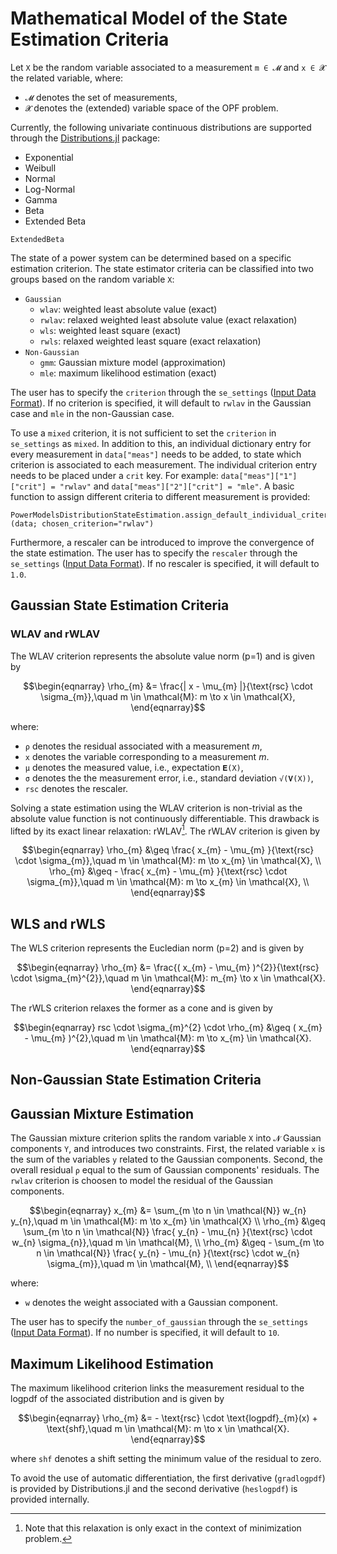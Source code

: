 # Mathematical Model of the State Estimation Criteria

Let `X` be the random variable associated to a measurement `m ∈ 𝓜` and `x ∈ 𝓧` 
the related variable, where:
* `𝓜` denotes the set of measurements,
* `𝓧` denotes the (extended) variable space of the OPF problem.

Currently, the following univariate continuous distributions are supported through
the [Distributions.jl](https://github.com/JuliaStats/Distributions.jl) package:
- Exponential
- Weibull
- Normal
- Log-Normal
- Gamma
- Beta
- Extended Beta
```@docs
ExtendedBeta
```

The state of a power system can be determined based on a specific estimation 
criterion. The state estimator criteria can be classified into two groups based 
on the random variable `X`:
- `Gaussian`
    * `wlav`: weighted least absolute value (exact)
    * `rwlav`: relaxed weighted least absolute value (exact relaxation)
    * `wls`: weighted least square (exact)
    * `rwls`: relaxed weighted least square (exact relaxation)
- `Non-Gaussian`
    * `gmm`: Gaussian mixture model (approximation)
    * `mle`: maximum likelihood estimation (exact)

The user has to specify the `criterion` through the `se_settings` ([Input Data Format](@ref)).
If no criterion is specified, it will default to `rwlav` in the Gaussian case 
and `mle` in the non-Gaussian case.

To use a `mixed` criterion, it is not sufficient to set the `criterion` in 
`se_settings` as `mixed`. In addition to this, an individual dictionary entry 
for every measurement in `data["meas"]` needs to be added, to state which 
criterion is associated to each measurement.
The individual criterion entry needs to be placed under a `crit` key. For example:
`data["meas"]["1"]["crit"] = "rwlav"` and `data["meas"]["2"]["crit"] = "mle"`.
A basic function to assign different criteria to different measurement is provided:
```@docs
PowerModelsDistributionStateEstimation.assign_default_individual_criterion!(data; chosen_criterion="rwlav")
```

Furthermore, a rescaler can be introduced to improve the convergence of the state
estimation. The user has to specify the `rescaler` through the `se_settings` ([Input Data Format](@ref)).
If no rescaler is specified, it will default to `1.0`.

## Gaussian State Estimation Criteria

### WLAV and rWLAV

The WLAV criterion represents the absolute value norm (p=1) and is given by
```math
\begin{eqnarray}
      \rho_{m}          &= \frac{| x - \mu_{m} |}{\text{rsc} \cdot \sigma_{m}},\quad m \in \mathcal{M}: m \to x \in \mathcal{X},
\end{eqnarray}
```
where:
* `ρ` denotes the residual associated with a measurement $m$,
* `x` denotes the variable corresponding to a measurement $m$.
* `μ` denotes the measured value, i.e., expectation `𝐄(X)`,
* `σ` denotes the the measurement error, i.e., standard deviation `√(𝐕(X))`,
* `rsc` denotes the rescaler.

Solving a state estimation using the WLAV criterion is non-trivial as the
absolute value function is not continuously differentiable. This drawback is
lifted by its exact linear relaxation: rWLAV[^1]. The rWLAV criterion is given by

```math
\begin{eqnarray}
      \rho_{m}          &\geq \frac{ x_{m} - \mu_{m} }{\text{rsc} \cdot \sigma_{m}},\quad m \in \mathcal{M}: m \to x_{m} \in \mathcal{X},    \\
      \rho_{m}          &\geq - \frac{ x_{m} - \mu_{m} }{\text{rsc} \cdot \sigma_{m}},\quad m \in \mathcal{M}: m \to x_{m} \in \mathcal{X},    \\
\end{eqnarray}
```

[^1]: Note that this relaxation is only exact in the context of minimization problem.

## WLS and rWLS

The WLS criterion represents the Eucledian norm (p=2) and is given by
```math
\begin{eqnarray}
      \rho_{m}          &= \frac{( x_{m} - \mu_{m} )^{2}}{\text{rsc} \cdot \sigma_{m}^{2}},\quad m \in \mathcal{M}: m_{m} \to x \in \mathcal{X}.
\end{eqnarray}
```
The rWLS criterion relaxes the former as a cone and is given by
```math
\begin{eqnarray}
      rsc \cdot \sigma_{m}^{2} \cdot \rho_{m} &\geq ( x_{m} - \mu_{m} )^{2},\quad m \in \mathcal{M}: m \to x_{m} \in \mathcal{X}.
\end{eqnarray}
```

## Non-Gaussian State Estimation Criteria

## Gaussian Mixture Estimation

The Gaussian mixture criterion splits the random variable `X` into `𝓝` Gaussian 
components `Y`, and introduces two constraints. First, the related variable `x`
is the sum of the variables `y` related to the Gaussian components. Second, the 
overall residual `ρ` equal to the sum of Gaussian components' residuals. The 
`rwlav` criterion is choosen to model the residual of the Gaussian components.

```math
\begin{eqnarray}
      x_{m}             &= \sum_{m \to n \in \mathcal{N}} w_{n} y_{n},\quad m \in \mathcal{M}: m \to x_{m} \in \mathcal{X}                                  \\
      \rho_{m}          &\geq \sum_{m \to n \in \mathcal{N}} \frac{ y_{n} - \mu_{n} }{\text{rsc} \cdot w_{n} \sigma_{n}},\quad m \in \mathcal{M},     \\
      \rho_{m}          &\geq - \sum_{m \to n \in \mathcal{N}} \frac{ y_{n} - \mu_{n} }{\text{rsc} \cdot w_{n} \sigma_{m}},\quad m \in \mathcal{M},   \\
\end{eqnarray}
```
where:
* `w` denotes the weight associated with a Gaussian component.

The user has to specify the `number_of_gaussian` through the `se_settings` ([Input Data Format](@ref)). 
If no number is specified, it will default to `10`.

## Maximum Likelihood Estimation

The maximum likelihood criterion links the measurement residual to the logpdf of
the associated distribution and is given by
```math
\begin{eqnarray}
      \rho_{m}          &= - \text{rsc} \cdot \text{logpdf}_{m}(x) + \text{shf},\quad m \in \mathcal{M}: m \to x \in \mathcal{X}.
\end{eqnarray}
```
where `shf` denotes a shift setting the minimum value of the residual to zero.

To avoid the use of automatic differentiation, the first derivative (`gradlogpdf`)
is provided by Distributions.jl and the second derivative (`heslogpdf`) is provided internally.
